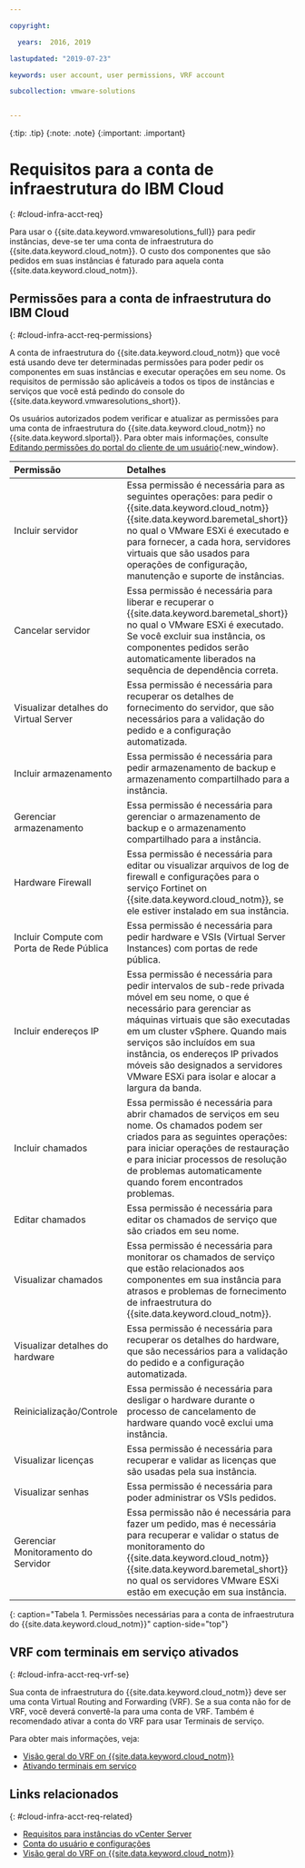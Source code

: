 ```yaml
---

copyright:

  years:  2016, 2019

lastupdated: "2019-07-23"

keywords: user account, user permissions, VRF account

subcollection: vmware-solutions


---
```


{:tip: .tip}
{:note: .note}
{:important: .important}

# Requisitos para a conta de infraestrutura do IBM Cloud
{: #cloud-infra-acct-req}

Para usar o {{site.data.keyword.vmwaresolutions_full}} para pedir instâncias, deve-se ter uma conta de infraestrutura do {{site.data.keyword.cloud_notm}}. O custo dos componentes que são pedidos em suas instâncias é faturado para aquela conta {{site.data.keyword.cloud_notm}}.

## Permissões para a conta de infraestrutura do IBM Cloud
{: #cloud-infra-acct-req-permissions}

A conta de infraestrutura do {{site.data.keyword.cloud_notm}} que você está usando deve ter determinadas permissões para poder pedir os componentes em suas instâncias e executar operações em seu nome. Os requisitos de permissão são aplicáveis a todos os tipos de instâncias e serviços que você está pedindo do console do {{site.data.keyword.vmwaresolutions_short}}.

Os usuários autorizados podem verificar e atualizar as permissões para uma conta de infraestrutura do {{site.data.keyword.cloud_notm}} no {{site.data.keyword.slportal}}. Para obter mais informações, consulte [Editando permissões do portal do cliente de um usuário](/docs/customer-portal?topic=customer-portal-customerportal_accuserprof#cp_editusercpperm){:new_window}.

| Permissão         | Detalhes                                 |
|:------------------ |:--------------------------------------- |
| Incluir servidor | Essa permissão é necessária para as seguintes operações: para pedir o {{site.data.keyword.cloud_notm}} {{site.data.keyword.baremetal_short}} no qual o VMware ESXi é executado e para fornecer, a cada hora, servidores virtuais que são usados para operações de configuração, manutenção e suporte de instâncias. |
| Cancelar servidor | Essa permissão é necessária para liberar e recuperar o {{site.data.keyword.baremetal_short}} no qual o VMware ESXi é executado. Se você excluir sua instância, os componentes pedidos serão automaticamente liberados na sequência de dependência correta. |
| Visualizar detalhes do Virtual Server | Essa permissão é necessária para recuperar os detalhes de fornecimento do servidor, que são necessários para a validação do pedido e a configuração automatizada. |
| Incluir armazenamento | Essa permissão é necessária para pedir armazenamento de backup e armazenamento compartilhado para a instância. |
| Gerenciar armazenamento | Essa permissão é necessária para gerenciar o armazenamento de backup e o armazenamento compartilhado para a instância. |
| Hardware Firewall | Essa permissão é necessária para editar ou visualizar arquivos de log de firewall e configurações para o serviço Fortinet on {{site.data.keyword.cloud_notm}}, se ele estiver instalado em sua instância. |
| Incluir Compute com Porta de Rede Pública | Essa permissão é necessária para pedir hardware e VSIs (Virtual Server Instances) com portas de rede pública. |
| Incluir endereços IP | Essa permissão é necessária para pedir intervalos de sub-rede privada móvel em seu nome, o que é necessário para gerenciar as máquinas virtuais que são executadas em um cluster vSphere. Quando mais serviços são incluídos em sua instância, os endereços IP privados móveis são designados a servidores VMware ESXi para isolar e alocar a largura da banda. |
| Incluir chamados | Essa permissão é necessária para abrir chamados de serviços em seu nome. Os chamados podem ser criados para as seguintes operações: para iniciar operações de restauração e para iniciar processos de resolução de problemas automaticamente quando forem encontrados problemas. |
| Editar chamados | Essa permissão é necessária para editar os chamados de serviço que são criados em seu nome. |
| Visualizar chamados | Essa permissão é necessária para monitorar os chamados de serviço que estão relacionados aos componentes em sua instância para atrasos e problemas de fornecimento de infraestrutura do {{site.data.keyword.cloud_notm}}. |
| Visualizar detalhes do hardware | Essa permissão é necessária para recuperar os detalhes do hardware, que são necessários para a validação do pedido e a configuração automatizada. |
| Reinicialização/Controle | Essa permissão é necessária para desligar o hardware durante o processo de cancelamento de hardware quando você exclui uma instância. |
| Visualizar licenças | Essa permissão é necessária para recuperar e validar as licenças que são usadas pela sua instância. |
| Visualizar senhas | Essa permissão é necessária para poder administrar os VSIs pedidos. |
| Gerenciar Monitoramento do Servidor | Essa permissão não é necessária para fazer um pedido, mas é necessária para recuperar e validar o status de monitoramento do {{site.data.keyword.cloud_notm}} {{site.data.keyword.baremetal_short}} no qual os servidores VMware ESXi estão em execução em sua instância. |
{: caption="Tabela 1. Permissões necessárias para a conta de infraestrutura do {{site.data.keyword.cloud_notm}}" caption-side="top"}

## VRF com terminais em serviço ativados
{: #cloud-infra-acct-req-vrf-se}

Sua conta de infraestrutura do {{site.data.keyword.cloud_notm}} deve ser uma conta Virtual Routing and Forwarding (VRF). Se a sua conta não for de VRF, você deverá convertê-la para uma conta de VRF. Também é recomendado ativar a conta do VRF para usar Terminais de serviço.

Para obter mais informações, veja:
* [Visão geral do VRF on {{site.data.keyword.cloud_notm}}](/docs/infrastructure/direct-link?topic=direct-link-overview-of-virtual-routing-and-forwarding-vrf-on-ibm-cloud)
* [Ativando terminais em serviço](/docs/account?topic=account-vrf-service-endpoint#service-endpoint)

## Links relacionados
{: #cloud-infra-acct-req-related}

* [Requisitos para instâncias do vCenter Server](/docs/services/vmwaresolutions/vcenter?topic=vmware-solutions-vc_planning)
* [Conta do usuário e configurações](/docs/services/vmwaresolutions/vmonic?topic=vmware-solutions-useraccount)
* [Visão geral do VRF on {{site.data.keyword.cloud_notm}}](/docs/infrastructure/direct-link?topic=direct-link-overview-of-virtual-routing-and-forwarding-vrf-on-ibm-cloud)
